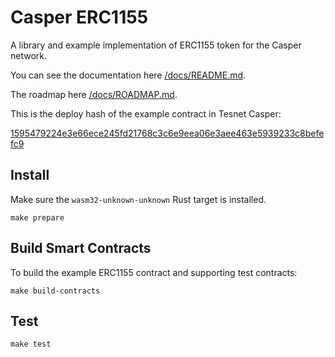 # Casper ERC1155

A library and example implementation of ERC1155 token for the Casper network.

You can see the documentation here [/docs/README.md](https://github.com/en0c-026/casper-erc1155/blob/master/docs/README.md).

The roadmap here [/docs/ROADMAP.md](https://github.com/en0c-026/casper-erc1155/blob/master/docs/ROADMAP.md).

This is the deploy hash of the example contract in Tesnet Casper:

[1595479224e3e66ece245fd21768c3c6e9eea06e3aee463e5939233c8befefc9](https://testnet.cspr.live/account/016406b2e0012197adc57cb4218ed176a56a954b688601767a447b270283d2986c)



## Install
Make sure the `wasm32-unknown-unknown` Rust target is installed.
```
make prepare
```

## Build Smart Contracts
To build the example ERC1155 contract and supporting test contracts:
```
make build-contracts
```

## Test
```
make test
```
